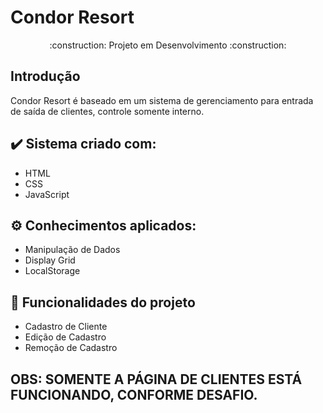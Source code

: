 # Condor Resort
<p align="center">
:construction: Projeto em Desenvolvimento :construction:
  <p align-items="center">
  
## Introdução

  Condor Resort é baseado em um sistema de gerenciamento para entrada de saída de clientes, controle somente interno.

## ✔️ Sistema criado com:
- HTML 
- CSS
- JavaScript


## :gear: Conhecimentos aplicados: 
- Manipulação de Dados
- Display Grid
- LocalStorage

## :hammer: Funcionalidades do projeto
- Cadastro de Cliente
- Edição de Cadastro
- Remoção de Cadastro




## OBS: SOMENTE A PÁGINA DE CLIENTES ESTÁ FUNCIONANDO, CONFORME DESAFIO. 


